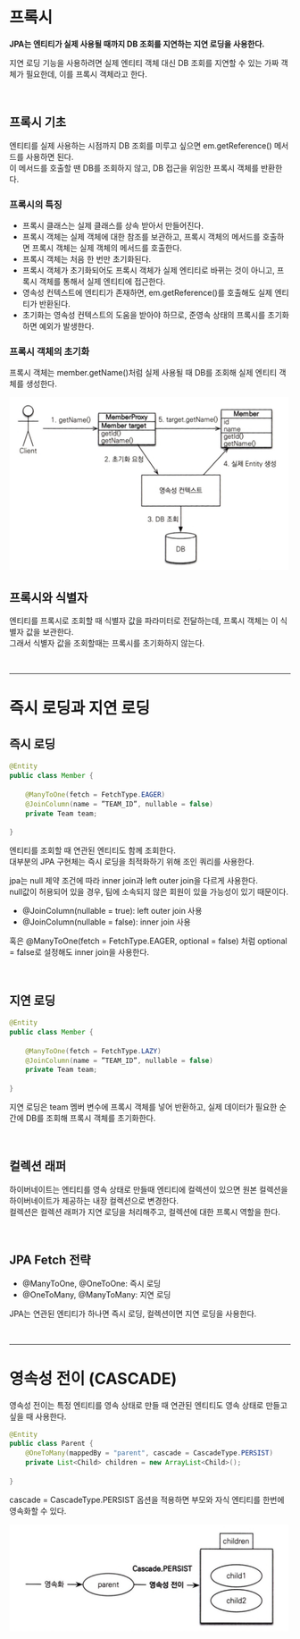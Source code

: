 # 프록시

**JPA는 엔티티가 실제 사용될 때까지 DB 조회를 지연하는 지연 로딩을 사용한다.**

지연 로딩 기능을 사용하려면 실제 엔티티 객체 대신 DB 조회를 지연할 수 있는 가짜 객체가 필요한데, 이를 프록시 객체라고 한다.

<br>

## 프록시 기초

엔티티를 실제 사용하는 시점까지 DB 조회를 미루고 싶으면 em.getReference() 메서드를 사용하면 된다. <br>
이 메서드를 호출할 땐 DB를 조회하지 않고, DB 접근을 위임한 프록시 객체를 반환한다.

### 프록시의 특징

- 프록시 클래스는 실제 클래스를 상속 받아서 만들어진다.
- 프록시 객체는 실제 객체에 대한 참조를 보관하고, 프록시 객체의 메서드를 호출하면 프록시 객체는 실제 객체의 메서드를 호출한다.
- 프록시 객체는 처음 한 번만 초기화된다.
- 프록시 객체가 초기화되어도 프록시 객체가 실제 엔티티로 바뀌는 것이 아니고, 프록시 객체를 통해서 실제 엔티티에 접근한다.
- 영속성 컨텍스트에 엔티티가 존재하면, em.getReference()를 호출해도 실제 엔티티가 반환된다.
- 초기화는 영속성 컨텍스트의 도움을 받아야 하므로, 준영속 상태의 프록시를 초기화하면 예외가 발생한다.

### 프록시 객체의 초기화

프록시 객체는 member.getName()처럼 실제 사용될 때 DB를 조회해 실제 엔티티 객체를 생성한다.

<img src="img/4.png" width=500 />

<br>

## 프록시와 식별자 

엔티티를 프록시로 조회할 때 식별자 값을 파라미터로 전달하는데, 프록시 객체는 이 식별자 값을 보관한다. <br>
그래서 식별자 값을 조회할때는 프록시를 초기화하지 않는다.

<br>
<hr>

# 즉시 로딩과 지연 로딩

## 즉시 로딩

```java
@Entity
public class Member {

    @ManyToOne(fetch = FetchType.EAGER)
    @JoinColumn(name = ”TEAM_ID”, nullable = false)
    private Team team;

}
```

엔티티를 조회할 때 연관된 엔티티도 함께 조회한다. <br>
대부분의 JPA 구현체는 즉시 로딩을 최적화하기 위해 조인 쿼리를 사용한다.

jpa는 null 제약 조건에 따라 inner join과 left outer join을 다르게 사용한다. <br>
null값이 허용되어 있을 경우, 팀에 소속되지 않은 회원이 있을 가능성이 있기 때문이다.

- @JoinColumn(nullable = true): left outer join 사용
- @JoinColumn(nullable = false): inner join 사용

혹은 @ManyToOne(fetch = FetchType.EAGER, optional = false) 처럼 optional = false로 설정해도 inner join을 사용한다.

<br>

## 지연 로딩

```java
@Entity
public class Member {

    @ManyToOne(fetch = FetchType.LAZY)
    @JoinColumn(name = ”TEAM_ID”, nullable = false)
    private Team team;

}
```

지연 로딩은 team 멤버 변수에 프록시 객체를 넣어 반환하고, 실제 데이터가 필요한 순간에 DB를 조회해 프록시 객체를 초기화한다.

<br>

## 컬렉션 래퍼

하이버네이트는 엔티티를 영속 상태로 만들때 엔티티에 컬렉션이 있으면 원본 컬렉션을 하이버네이트가 제공하는 내장 컬렉션으로 변경한다. <br>
컬렉션은 컬렉션 래퍼가 지연 로딩을 처리해주고, 컬렉션에 대한 프록시 역할을 한다.

<br>

## JPA Fetch 전략

- @ManyToOne, @OneToOne: 즉시 로딩
- @OneToMany, @ManyToMany: 지연 로딩

JPA는 연관된 엔티티가 하나면 즉시 로딩, 컬렉션이면 지연 로딩을 사용한다.

<br>
<hr>

# 영속성 전이 (CASCADE)

영속성 전이는 특정 엔티티를 영속 상태로 만들 때 연관된 엔티티도 영속 상태로 만들고 싶을 때 사용한다.

```java
@Entity
public class Parent {
    @OneToMany(mappedBy = "parent", cascade = CascadeType.PERSIST)
    private List<Child> children = new ArrayList<Child>();
    
}
```

cascade = CascadeType.PERSIST 옵션을 적용하면 부모와 자식 엔티티를 한번에 영속화할 수 있다. <br>

<img src="img/5.png" width=500 />















